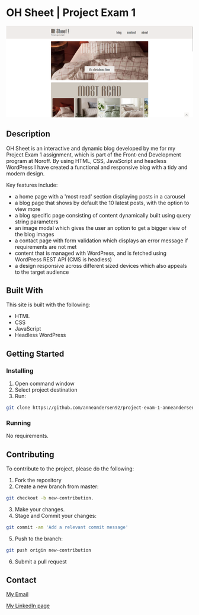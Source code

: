 # OH Sheet | Project Exam 1

![image](resources/images/ohsheet.png)

## Description

OH Sheet is an interactive and dynamic blog developed by me for my Project Exam 1 assignment, which is part of the Front-end Development program at Noroff. By using HTML, CSS, JavaScript and headless WordPress I have created a functional and responsive blog with a tidy and modern design.

Key features include:

- a home page with a 'most read' section displaying posts in a carousel
- a blog page that shows by default the 10 latest posts, with the option to view more
- a blog specific page consisting of content dynamically built using query string parameters
- an image modal which gives the user an option to get a bigger view of the blog images
- a contact page with form validation which displays an error message if requirements are not met
- content that is managed with WordPress, and is fetched using WordPress REST API (CMS is headless)
- a design responsive across different sized devices which also appeals to the target audience

## Built With

This site is built with the following:

- HTML
- CSS
- JavaScript
- Headless WordPress

## Getting Started

### Installing

1. Open command window
2. Select project destination
3. Run:

```bash
git clone https://github.com/anneandersen92/project-exam-1-anneandersen92.git
```

### Running

No requirements.

## Contributing
To contribute to the project, please do the following:

1. Fork the repository
2. Create a new branch from master:
```bash
git checkout -b new-contribution.
```
3. Make your changes.
4. Stage and Commit your changes:
```bash
git commit -am 'Add a relevant commit message'
```
5. Push to the branch:
```bash
git push origin new-contribution
```
6. Submit a pull request

## Contact

[My Email](mailto:anne_92@live.no?subject=OH%20Sheet%20inquiry)

[My LinkedIn page](https://www.linkedin.com/in/anne-andersen-7ba49b58)
